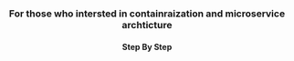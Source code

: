 <div style="text-align: center;">
  <h3> For those who intersted in containraization and microservice archticture </h3>
<h4 style="text-align: center;">Step By Step</h4>
</div>
